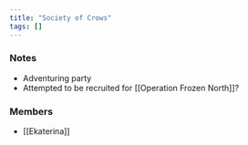 ```yaml
---
title: "Society of Crows"
tags: []
---
```


### Notes

- Adventuring party
- Attempted to be recruited for [[Operation Frozen North]]?

### Members
- [[Ekaterina]]
